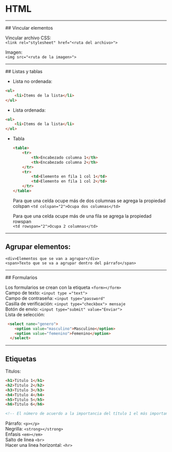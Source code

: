 # HTML

<hr>
## Vincular elementos

Vincular archivo CSS:  
`<link rel="stylesheet" href="<ruta del archivo>">`

Imagen:  
`<img src="<ruta de la imagen>">`

<hr>
## Listas y tablas

* Lista no ordenada:   


```html
<ul>
    <li>Items de la lista</li>
</ul>
```

* Lista ordenada:   


```html
<ol>
    <li>Items de la lista</li>
</ol>
```

* Tabla

  ```html
  <table>
      <tr>
          <th>Encabezado columna 1</th>
          <th>Encabezado columna 2</th>
      </tr>
      <tr>
          <td>Elemento en fila 1 col 1</td>
          <td>Elemento en fila 1 col 2</td>
      </tr>
  </table>
  ```

  Para que una celda ocupe más de dos columnas se agrega la propiedad colspan 
  `<td colspan="2">Ocupa dos columnas</td>`

  Para que una celda ocupe más de una fila se agrega la propiedad rowspan  
  `<td rowspan="2">Ocupa 2 columnas</td>`


<hr>

## Agrupar elementos:  

`<div>Elementos que se van a agrupar</div>`  
`<span>Texto que se va a agrupar dentro del párrafo</span>`

<hr>
## Formularios

Los formularios se crean con la etiqueta `<form></form>`  
Campo de texto: `<input type ="text">`  
Campo de contraseña: `<input type="password"`  
Casilla de verificación: `<input type="checkbox"> mensaje`  
Botón de envío: `<input type="submit" value="Enviar">`  
Lista de selección:  

```html
 <select name="genero">
    <option value="masculino">Masculino</option>
    <option value="femenino">Femenino</option>
  </select>
```

<hr>

## Etiquetas

Titulos:  


```html
<h1>Titulo 1</h1>
<h2>Titulo 2</h2>
<h3>Titulo 3</h3>
<h4>Titulo 4</h4>
<h5>Titulo 5</h5>
<h6>Titulo 6</h6>

<!-- El número de acuerdo a la importancia del título 1 el más importante -->

```

Párrafo:  `<p></p>`  
Negrilla: `<strong></strong>`  
Enfasis `<em></em>`  
Salto de linea `<br>`   
Hacer una linea horizontal: `<hr>`  







